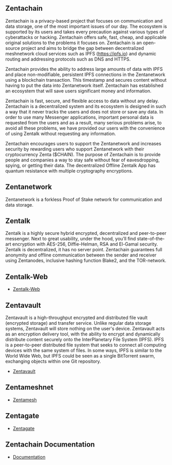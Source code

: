 ## Zentachain

Zentachain is a privacy-based project that focuses on communication and data storage, one of the most important issues of our day. The ecosystem is supported by its users and takes every precaution against various types of cyberattacks or hacking. Zentachain offers safe, fast, cheap, and applicable original solutions to the problems it focuses on. Zentachain is an open-source project and aims to bridge the gap between decentralized meshnetwork cloud services such as IPFS (https://ipfs.io) and dynamic routing and addressing protocols such as DNS and HTTPS.

Zentachain provides the ability to address large amounts of data with IPFS and place non-modifiable, persistent IPFS connections in the Zentanetwork using a blockchain transaction. This timestamp and secures content without having to put the data into Zentanetwork itself. Zentachain has established an ecosystem that will save users significant money and information.

Zentachain is fast, secure, and flexible access to data without any delay. Zentachain is a decentralized system and its ecosystem is designed in such a way that it never tracks the users and does not store or save any data. In order to use many Messenger applications, important personal data is requested from the users and as a result, many serious problems arise, to avoid all these problems, we have provided our users with the convenience of using Zentalk without requesting any information.

Zentachain encourages users to support the Zentanetwork and increases security by rewarding users who support Zentanetwork with their cryptocurrency Zenta ($CHAIN). The purpose of Zentachain is to provide people and companies a way to stay safe without fear of eavesdropping, spying, or getting their data. The decentralized Offline Zentalk App has quantum resistance with multiple cryptography encryptions.

## Zentanetwork
Zentanetwork is a forkless Proof of Stake network  for communication and data storage.

## Zentalk

Zentalk is a highly secure hybrid encrypted, decentralized and peer-to-peer messenger. Next to great usability, under the hood, you’ll find state-of-the-art encryption with AES-256, Diffie-Helman, RSA and El-Gamal security. Zentalk is decentralized, it has no server point. Zentachain guarantees full anonymity and offline communication between the sender and receiver using Zentanodes, inclusive hashing function Blake2, and the TOR-network.

## Zentalk-Web

* [Zentalk-Web](https://zentalk.chat)

## Zentavault

Zentavault is a high-throughput encrypted and distributed file vault (encrypted storage) and transfer service. Unlike regular data storage systems, Zentavault will store nothing on the user's device. Zentavault acts as an encryption delivery tool, with the ability to encrypt and dynamically distribute content securely onto the InterPlanetary File System (IPFS). IPFS is a peer-to-peer distributed file system that seeks to connect all computing devices with the same system of files. In some ways, IPFS is similar to the World Wide Web, but IPFS could be seen as a single BitTorrent swarm, exchanging objects within one Git repository.

* [Zentavault](https://github.com/ZentaChain/Zentavault)

## Zentameshnet

* [Zentamesh](https://github.com/ZentaChain/Zentamesh)

## Zentagate

* [Zentagate](https://github.com/ZentaChain/Zentamesh)
 
## Zentachain Documentation

* [Documentation](https://docs.zentachain.io)

